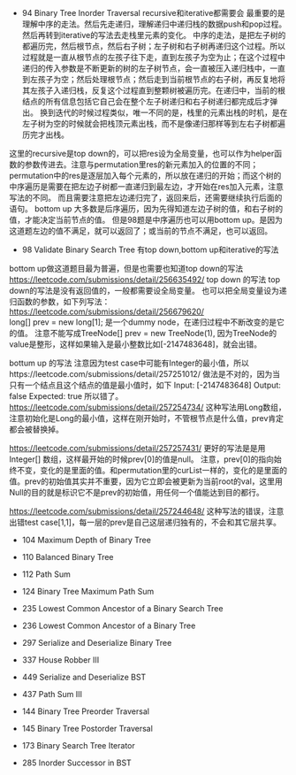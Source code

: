 - 94 Binary Tree Inorder Traversal 
recursive和iterative都需要会
最重要的是理解中序的走法。然后先走递归，理解递归中递归栈的数据push和pop过程。然后再转到iterative的写法去走栈里元素的变化。
中序的走法，是把左子树的都遍历完，然后根节点，然后右子树；左子树和右子树再递归这个过程。所以过程就是一直从根节点的左孩子往下走，直到左孩子为空为止；在这个过程中递归的传入参数是不断更新的树的左子树节点，会一直被压入递归栈中，一直到左孩子为空；然后处理根节点；然后走到当前根节点的右子树，再反复地将其左孩子入递归栈，反复这个过程直到整颗树被遍历完。在递归中，当前的根结点的所有信息包括它自己会在整个左子树递归和右子树递归都完成后才弹出。
换到迭代的时候过程类似，唯一不同的是，栈里的元素出栈的时机，是在左子树为空的时候就会把栈顶元素出栈，而不是像递归那样等到左右子树都遍历完才出栈。

这里的recursive是top down的，可以把res设为全局变量，也可以作为helper函数的参数传进去。注意与permutation里res的新元素加入的位置的不同；permutation中的res是逐层加入每个元素的，所以放在递归的开始；而这个树的中序遍历是需要在把左边子树都一直递归到最左边，才开始在res加入元素，注意写法的不同。
而且需要注意把左边递归完了，返回来后，还需要继续执行后面的语句。
bottom up 大多数是后序遍历，因为先得知道左边子树的值，和右子树的值，才能决定当前节点的值。 
但是98题是中序遍历也可以用bottom up。是因为这道题左边的值不满足，就可以返回了；或当前的节点不满足，也可以返回。
- 98 Validate Binary Search Tree
有top down,bottom up和iterative的写法


bottom up做这道题目最为普遍，但是也需要也知道top down的写法
https://leetcode.com/submissions/detail/256635492/ top down 的写法
top down的写法是没有返回值的，一般都需要设全局变量。
也可以把全局变量设为递归函数的参数，如下列写法：
https://leetcode.com/submissions/detail/256679620/  
long[] prev = new long[1]; 是一个dummy node，在递归过程中不断改变的是它的值。
注意不能写成TreeNode[] prev = new TreeNode(1), 因为TreeNode的value是整形，这样如果输入是最小整数比如[-2147483648]，就会出错。


bottum up 的写法
注意因为test case中可能有Integer的最小值，所以https://leetcode.com/submissions/detail/257251012/ 做法是不对的，因为当只有一个结点且这个结点的值是最小值时，如下
Input:
[-2147483648]
Output:
false
Expected:
true
所以错了。
https://leetcode.com/submissions/detail/257254734/   这种写法用Long数组，注意初始化是Long的最小值，这样在刚开始时，不管根节点是什么值，prev肯定都会被替换掉。


 https://leetcode.com/submissions/detail/257257431/   更好的写法是是用Integer[] 数组，这样最开始的时候prev[0]的值是null。
 注意，prev[0]的指向始终不变，变化的是里面的值。和permutation里的curList一样的，变化的是里面的值。prev的初始值其实并不重要，因为它立即会被更新为当前root的val，这里用Null的目的就是标识它不是prev的初始值，用任何一个值能达到目的都行。
 
 
 https://leetcode.com/submissions/detail/257244648/ 这种写法的错误，注意出错test case[1,1]，每一层的prev是自己这层递归独有的，不会和其它层共享。
 
 
 

- 104  Maximum Depth of Binary Tree
- 110  Balanced Binary Tree
- 112  Path Sum
- 124 Binary Tree Maximum Path Sum
- 235 Lowest Common Ancestor of a Binary Search Tree
- 236 Lowest Common Ancestor of a Binary Tree
- 297 Serialize and Deserialize Binary Tree
- 337 House Robber III
- 449 Serialize and Deserialize BST
- 437 Path Sum III


- 144 Binary Tree Preorder Traversal
- 145 Binary Tree Postorder Traversal
- 173 Binary Search Tree Iterator
- 285 Inorder Successor in BST
